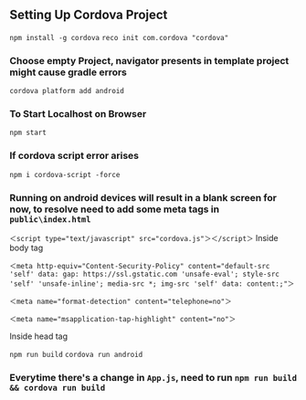 ## Setting Up Cordova Project

`npm install -g cordova`
`reco init com.cordova "cordova"`
### Choose empty Project, navigator presents in template project might cause gradle errors

`cordova platform add android`
### To Start Localhost on Browser
`npm start`
### If cordova script error arises 
`npm i cordova-script -force`

### Running on android devices will result in a blank screen for now, to resolve need to add some meta tags in `public\index.html`

`＜script type="text/javascript" src="cordova.js"＞＜/script＞` 
Inside body tag 

`＜meta http-equiv="Content-Security-Policy" content="default-src 'self' data: gap: https://ssl.gstatic.com 'unsafe-eval'; style-src 'self' 'unsafe-inline'; media-src *; img-src 'self' data: content:;"＞`

`＜meta name="format-detection" content="telephone=no"＞`

`＜meta name="msapplication-tap-highlight" content="no"＞`

Inside head tag

`npm run build`
`cordova run android`

### Everytime there's a change in `App.js`, need to run `npm run build && cordova run build`


